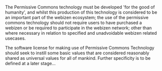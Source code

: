 The Permissive Commons technology must be developed 'for the good of humanity', and whilst this production of this technology is considered to be an important part of the webizen ecosystem; the use of the permissive commons technology should not require users to have purchased a webizen or be required to participate in the webizen network; other than where necessary in relation to specified and unadvoidable webizen related usecases. 

The software license for making use of Permissive Commons Technology should seek to instill some basic values that are considered reasonably shared as universal values for all of mankind.  Further specificity is to be defined at a later stage...  